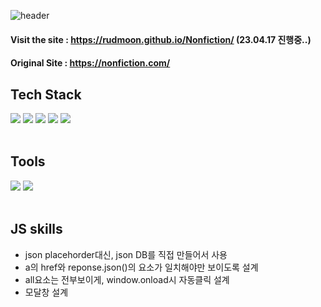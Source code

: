 ![header](https://capsule-render.vercel.app/api?type=wave&color=auto&height=300&section=header&text=Nonfiction%20&fontSize=90)

#### Visit the site : https://rudmoon.github.io/Nonfiction/ (23.04.17 진행중..)

#### Original Site : https://nonfiction.com/

## Tech Stack
<div>
 <img src="https://img.shields.io/badge/HTML5-orange?style=flat&logo=HTML5&logoColor=white"/>
 <img src="https://img.shields.io/badge/CSS3-blue?style=flat&logo=CSS3&logoColor=white"/>
 <img src="https://img.shields.io/badge/JavaScript-yellow?style=flat&logo=JavaScript&logoColor=white"/>
 <img src="https://img.shields.io/badge/ajax(fetch api)-green?style=flat&logo=JavaScript&logoColor=white"/>
 <img src="https://img.shields.io/badge/json-skyblue?style=flat&logo=JavaScript&logoColor=white"/>
</div>
</br>

## Tools
<div>
 <img src="https://img.shields.io/badge/Visual Studio Code-skyblue?style=flat&logo=Visual Studio Code&logoColor=white"/>
 <img src="https://img.shields.io/badge/GitHub-black?style=flat&logo=GitHub&logoColor=white"/>
</div>
</br>

## JS skills
* json placehorder대신, json DB를 직접 만들어서 사용
* a의 href와 reponse.json()의 요소가 일치해야만 보이도록 설계
* all요소는 전부보이게, window.onload시 자동클릭 설계
* 모달창 설계
